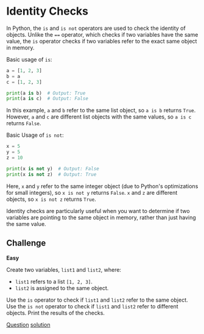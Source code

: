 # Identity Checks

In Python, the `is` and `is not` operators are used to check the identity of objects. Unlike the `==` operator, which checks if two variables have the same value, the `is` operator checks if two variables refer to the exact same object in memory.

Basic usage of `is`:

```python
a = [1, 2, 3]
b = a
c = [1, 2, 3]

print(a is b)  # Output: True
print(a is c)  # Output: False
```

In this example, `a` and `b` refer to the same list object, so `a is b` returns `True`. However, `a` and `c` are different list objects with the same values, so `a is c` returns `False`.

Basic Usage of `is not`:

```python
x = 5
y = 5
z = 10

print(x is not y)  # Output: False
print(x is not z)  # Output: True
```

Here, `x` and `y` refer to the same integer object (due to Python's optimizations for small integers), so `x is not y` returns `False`. `x` and `z` are different objects, so `x is not z` returns `True`.

Identity checks are particularly useful when you want to determine if two variables are pointing to the same object in memory, rather than just having the same value.

## Challenge

**Easy**

Create two variables, `list1` and `list2`, where:

* `list1` refers to a list `[1, 2, 3]`.
* `list2` is assigned to the same object.

Use the `is` operator to check if `list1` and `list2` refer to the same object. Use the `is not` operator to check if `list1` and `list2` refer to different objects. Print the results of the checks.

[Question](q.py) [solution](solution.py)